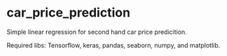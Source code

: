 # car_price_prediction

Simple linear regression for second hand car price predicition.

Required libs: Tensorflow, keras, pandas, seaborn, numpy, and matplotlib.
